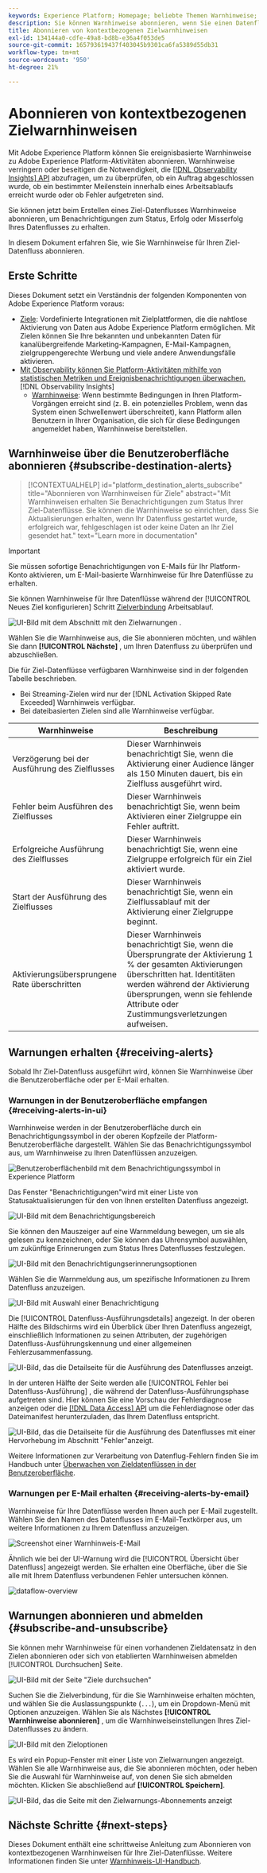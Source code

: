 ```yaml
---
keywords: Experience Platform; Homepage; beliebte Themen Warnhinweise; Ziele
description: Sie können Warnhinweise abonnieren, wenn Sie einen Datenfluss erstellen, um Warnhinweise zum Status, Erfolg oder Misserfolg Ihres Datenflusses zu erhalten.
title: Abonnieren von kontextbezogenen Zielwarnhinweisen
exl-id: 134144a0-cdfe-49a8-bd8b-e36a4f053de5
source-git-commit: 165793619437f403045b9301ca6fa5389d55db31
workflow-type: tm+mt
source-wordcount: '950'
ht-degree: 21%

---
```


# Abonnieren von kontextbezogenen Zielwarnhinweisen

Mit Adobe Experience Platform können Sie ereignisbasierte Warnhinweise zu Adobe Experience Platform-Aktivitäten abonnieren. Warnhinweise verringern oder beseitigen die Notwendigkeit, die [[!DNL Observability Insights] API](../../observability/api/overview.md) abzufragen, um zu überprüfen, ob ein Auftrag abgeschlossen wurde, ob ein bestimmter Meilenstein innerhalb eines Arbeitsablaufs erreicht wurde oder ob Fehler aufgetreten sind.

Sie können jetzt beim Erstellen eines Ziel-Datenflusses Warnhinweise abonnieren, um Benachrichtigungen zum Status, Erfolg oder Misserfolg Ihres Datenflusses zu erhalten.

In diesem Dokument erfahren Sie, wie Sie Warnhinweise für Ihren Ziel-Datenfluss abonnieren.

## Erste Schritte

Dieses Dokument setzt ein Verständnis der folgenden Komponenten von Adobe Experience Platform voraus:

* [Ziele](../home.md): Vordefinierte Integrationen mit Zielplattformen, die die nahtlose Aktivierung von Daten aus Adobe Experience Platform ermöglichen. Mit Zielen können Sie Ihre bekannten und unbekannten Daten für kanalübergreifende Marketing-Kampagnen, E-Mail-Kampagnen, zielgruppengerechte Werbung und viele andere Anwendungsfälle aktivieren.
* [Mit Observability können Sie Platform-Aktivitäten mithilfe von statistischen Metriken und Ereignisbenachrichtigungen überwachen.](../../observability/home.md)[!DNL Observability Insights]
   * [Warnhinweise](../../observability/alerts/overview.md): Wenn bestimmte Bedingungen in Ihren Platform-Vorgängen erreicht sind (z. B. ein potenzielles Problem, wenn das System einen Schwellenwert überschreitet), kann Platform allen Benutzern in Ihrer Organisation, die sich für diese Bedingungen angemeldet haben, Warnhinweise bereitstellen.

## Warnhinweise über die Benutzeroberfläche abonnieren {#subscribe-destination-alerts}

>[!CONTEXTUALHELP]
>id="platform_destination_alerts_subscribe"
>title="Abonnieren von Warnhinweisen für Ziele"
>abstract="Mit Warnhinweisen erhalten Sie Benachrichtigungen zum Status Ihrer Ziel-Datenflüsse. Sie können die Warnhinweise so einrichten, dass Sie Aktualisierungen erhalten, wenn Ihr Datenfluss gestartet wurde, erfolgreich war, fehlgeschlagen ist oder keine Daten an Ihr Ziel gesendet hat."
>text="Learn more in documentation"

>[!IMPORTANT]
>
>Sie müssen sofortige Benachrichtigungen von E-Mails für Ihr Platform-Konto aktivieren, um E-Mail-basierte Warnhinweise für Ihre Datenflüsse zu erhalten.

Sie können Warnhinweise für Ihre Datenflüsse während der [!UICONTROL Neues Ziel konfigurieren] Schritt [Zielverbindung](connect-destination.md) Arbeitsablauf.

![UI-Bild mit dem Abschnitt mit den Zielwarnungen .](../assets/ui/alerts/destination-alerts.png)

Wählen Sie die Warnhinweise aus, die Sie abonnieren möchten, und wählen Sie dann **[!UICONTROL Nächste]** , um Ihren Datenfluss zu überprüfen und abzuschließen.

Die für Ziel-Datenflüsse verfügbaren Warnhinweise sind in der folgenden Tabelle beschrieben.

* Bei Streaming-Zielen wird nur der [!DNL Activation Skipped Rate Exceeded] Warnhinweis verfügbar.
* Bei dateibasierten Zielen sind alle Warnhinweise verfügbar.

| Warnhinweise | Beschreibung |
| --- | --- |
| Verzögerung bei der Ausführung des Zielflusses | Dieser Warnhinweis benachrichtigt Sie, wenn die Aktivierung einer Audience länger als 150 Minuten dauert, bis ein Zielfluss ausgeführt wird. |
| Fehler beim Ausführen des Zielflusses | Dieser Warnhinweis benachrichtigt Sie, wenn beim Aktivieren einer Zielgruppe ein Fehler auftritt. |
| Erfolgreiche Ausführung des Zielflusses | Dieser Warnhinweis benachrichtigt Sie, wenn eine Zielgruppe erfolgreich für ein Ziel aktiviert wurde. |
| Start der Ausführung des Zielflusses | Dieser Warnhinweis benachrichtigt Sie, wenn ein Zielflussablauf mit der Aktivierung einer Zielgruppe beginnt. |
| Aktivierungsübersprungene Rate überschritten | Dieser Warnhinweis benachrichtigt Sie, wenn die Übersprungrate der Aktivierung 1 % der gesamten Aktivierungen überschritten hat. Identitäten werden während der Aktivierung übersprungen, wenn sie fehlende Attribute oder Zustimmungsverletzungen aufweisen. |

## Warnungen erhalten {#receiving-alerts}

Sobald Ihr Ziel-Datenfluss ausgeführt wird, können Sie Warnhinweise über die Benutzeroberfläche oder per E-Mail erhalten.

### Warnungen in der Benutzeroberfläche empfangen {#receiving-alerts-in-ui}

Warnhinweise werden in der Benutzeroberfläche durch ein Benachrichtigungssymbol in der oberen Kopfzeile der Platform-Benutzeroberfläche dargestellt. Wählen Sie das Benachrichtigungssymbol aus, um Warnhinweise zu Ihren Datenflüssen anzuzeigen.

![Benutzeroberflächenbild mit dem Benachrichtigungssymbol in Experience Platform](../assets/ui/alerts/notification.png)

Das Fenster &quot;Benachrichtigungen&quot;wird mit einer Liste von Statusaktualisierungen für den von Ihnen erstellten Datenfluss angezeigt.

![UI-Bild mit dem Benachrichtigungsbereich](../assets/ui/alerts/alert-window.png)

Sie können den Mauszeiger auf eine Warnmeldung bewegen, um sie als gelesen zu kennzeichnen, oder Sie können das Uhrensymbol auswählen, um zukünftige Erinnerungen zum Status Ihres Datenflusses festzulegen.

![UI-Bild mit den Benachrichtigungserinnerungsoptionen](../assets/ui/alerts/remind-me.png)

Wählen Sie die Warnmeldung aus, um spezifische Informationen zu Ihrem Datenfluss anzuzeigen.

![UI-Bild mit Auswahl einer Benachrichtigung](../assets/ui/alerts/select-alert-message.png)

Die [!UICONTROL Datenfluss-Ausführungsdetails] angezeigt. In der oberen Hälfte des Bildschirms wird ein Überblick über Ihren Datenfluss angezeigt, einschließlich Informationen zu seinen Attributen, der zugehörigen Datenfluss-Ausführungskennung und einer allgemeinen Fehlerzusammenfassung.

![UI-Bild, das die Detailseite für die Ausführung des Datenflusses anzeigt.](../assets/ui/alerts/dataflow-overview.png)

In der unteren Hälfte der Seite werden alle [!UICONTROL Fehler bei Datenfluss-Ausführung] , die während der Datenfluss-Ausführungsphase aufgetreten sind. Hier können Sie eine Vorschau der Fehlerdiagnose anzeigen oder die [[!DNL Data Access] API](https://www.adobe.io/experience-platform-apis/references/data-access/) um die Fehlerdiagnose oder das Dateimanifest herunterzuladen, das Ihrem Datenfluss entspricht.

![UI-Bild, das die Detailseite für die Ausführung des Datenflusses mit einer Hervorhebung im Abschnitt &quot;Fehler&quot;anzeigt.](../assets/ui/alerts/dataflow-run-error.png)

Weitere Informationen zur Verarbeitung von Datenflug-Fehlern finden Sie im Handbuch unter [Überwachen von Zieldatenflüssen in der Benutzeroberfläche](../../dataflows/ui/monitor-destinations.md).

### Warnungen per E-Mail erhalten {#receiving-alerts-by-email}

Warnhinweise für Ihre Datenflüsse werden Ihnen auch per E-Mail zugestellt. Wählen Sie den Namen des Datenflusses im E-Mail-Textkörper aus, um weitere Informationen zu Ihrem Datenfluss anzuzeigen.

![Screenshot einer Warnhinweis-E-Mail](../assets/ui/alerts/email.png)

Ähnlich wie bei der UI-Warnung wird die [!UICONTROL Übersicht über Datenfluss] angezeigt werden. Sie erhalten eine Oberfläche, über die Sie alle mit Ihrem Datenfluss verbundenen Fehler untersuchen können.

![dataflow-overview](../assets/ui/alerts/dataflow-overview.png)

## Warnungen abonnieren und abmelden {#subscribe-and-unsubscribe}

Sie können mehr Warnhinweise für einen vorhandenen Zieldatensatz in den Zielen abonnieren oder sich von etablierten Warnhinweisen abmelden [!UICONTROL Durchsuchen] Seite.

![UI-Bild mit der Seite &quot;Ziele durchsuchen&quot;](../assets/ui/alerts/destination-list.png)

Suchen Sie die Zielverbindung, für die Sie Warnhinweise erhalten möchten, und wählen Sie die Auslassungspunkte (`...`), um ein Dropdown-Menü mit Optionen anzuzeigen. Wählen Sie als Nächstes **[!UICONTROL Warnhinweise abonnieren]** , um die Warnhinweiseinstellungen Ihres Ziel-Datenflusses zu ändern.

![UI-Bild mit den Zieloptionen](../assets/ui/alerts/destination-alerts-subscribe.png)

Es wird ein Popup-Fenster mit einer Liste von Zielwarnungen angezeigt. Wählen Sie alle Warnhinweise aus, die Sie abonnieren möchten, oder heben Sie die Auswahl für Warnhinweise auf, von denen Sie sich abmelden möchten. Klicken Sie abschließend auf **[!UICONTROL Speichern]**.

![UI-Bild, das die Seite mit den Zielwarnungs-Abonnements anzeigt](../assets/ui/alerts/destination-alerts-list.png)

## Nächste Schritte {#next-steps}

Dieses Dokument enthält eine schrittweise Anleitung zum Abonnieren von kontextbezogenen Warnhinweisen für Ihre Ziel-Datenflüsse. Weitere Informationen finden Sie unter [Warnhinweis-UI-Handbuch](../../observability/alerts/ui.md).
